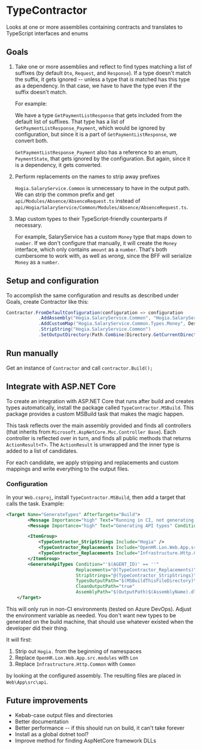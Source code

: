 # TypeContractor

Looks at one or more assemblies containing contracts and translates to TypeScript interfaces and enums

## Goals

1. Take one or more assemblies and reflect to find types matching a list
   of suffixes (by default `Dto`, `Request`, and `Response`). If a type doesn't
   match the suffix, it gets ignored -- unless a type that *is* matched
   has this type as a dependency. In that case, we have to have the type
   even if the suffix doesn't match.

   For example:

   We have a type `GetPaymentListResponse` that gets included from the default
   list of suffixes. That type has a list of `GetPaymentListResponse_Payment`,
   which would be ignored by configuration, but since it is a part of 
   `GetPaymentListResponse`, we convert both.

   `GetPaymentListResponse_Payment` also has a reference to an enum,
   `PaymentState`, that gets ignored by the configuration. But again, since it
   is a dependency, it gets converted.

2. Perform replacements on the names to strip away prefixes

   `Hogia.SalaryService.Common` is unnecessary to have in the output path.
   We can strip the common prefix and get `api/Modules/Absence/AbsenceRequest.ts`
   instead of `api/Hogia/SalaryService/Common/Modules/Absence/AbsenceRequest.ts`.

3. Map custom types to their TypeScript-friendly counterparts if necessary.

   For example, SalaryService has a custom `Money` type that maps down to
   `number`. If we don't configure that manually, it will create the `Money`
   interface, which only contains `amount` as a `number`. That's both
   cumbersome to work with, as well as *wrong*, since the BFF will 
   serialize `Money` as a `number`.


## Setup and configuration

To accomplish the same configuration and results as described under Goals,
create Contractor like this:

```csharp
Contractor.FromDefaultConfiguration(configuration => configuration
            .AddAssembly("Hogia.SalaryService.Common", "Hogia.SalaryService.Common.dll")
            .AddCustomMap("Hogia.SalaryService.Common.Types.Money", DestinationTypes.Number)
            .StripString("Hogia.SalaryService.Common")
            .SetOutputDirectory(Path.Combine(Directory.GetCurrentDirectory(), "api")));
```

## Run manually

Get an instance of `Contractor` and call `contractor.Build();`

## Integrate with ASP.NET Core

To create an integration with ASP.NET Core that runs after build and creates
types automatically, install the package called `TypeContractor.MSBuild`.  This
package provides a custom MSBuild task that makes the magic happen.

This task reflects over the main assembly provided and finds all controllers
(that inherits from `Microsoft.AspNetCore.Mvc.Controller Base`).  Each
controller is reflected over in turn, and finds all public methods that returns
`ActionResult<T>`. The `ActionResult` is unwrapped and the inner type is added
to a list of candidates.

For each candidate, we apply stripping and replacements and custom mappings and
write everything to the output files.

### Configuration

In your `Web.csproj`, install `TypeContractor.MSBuild`, then add a target that
calls the task. Example:

```xml
<Target Name="GenerateTypes" AfterTargets="Build">
		<Message Importance="high" Text="Running in CI, not generating new types" Condition="'$(AGENT_ID)' != ''" />
		<Message Importance="high" Text="Generating API types" Condition="'$(AGENT_ID)' == ''"/>

		<ItemGroup>
			<TypeContractor_StripStrings Include="Hogia" />
			<TypeContractor_Replacements Include="OpenHR.Lon.Web.App.src.modules:Lon" />
			<TypeContractor_Replacements Include="Infrastructure.Http.Common:Common" />
		</ItemGroup>
		<GenerateApiTypes Condition="'$(AGENT_ID)' == ''"
						  Replacements="@(TypeContractor_Replacements)"
						  StripStrings="@(TypeContractor_StripStrings)"
						  TypesOutputPath="$(MSBuildThisFileDirectory)\App\src\api"
						  CleanOutputPath="true"
						  AssemblyPath="$(OutputPath)$(AssemblyName).dll"/>
	</Target>
```

This will only run in non-CI environments (tested on Azure DevOps). Adjust the
environment variable as needed. You don't want new types to be generated on the
build machine, that should use whatever existed when the developer did their
thing.

It will first:

1. Strip out `Hogia.` from the beginning of namespaces
2. Replace `OpenHR.Lon.Web.App.src.modules` with `Lon`
3. Replace `Infrastructure.Http.Common` with `Common`

by looking at the configured assembly. The resulting files are placed in
`Web\App\src\api`.


## Future improvements

* Kebab-case output files and directories
* Better documentation
* Better performance -- if this should run on build, it can't take forever
* Install as a global dotnet tool?
* Improve method for finding AspNetCore framework DLLs

